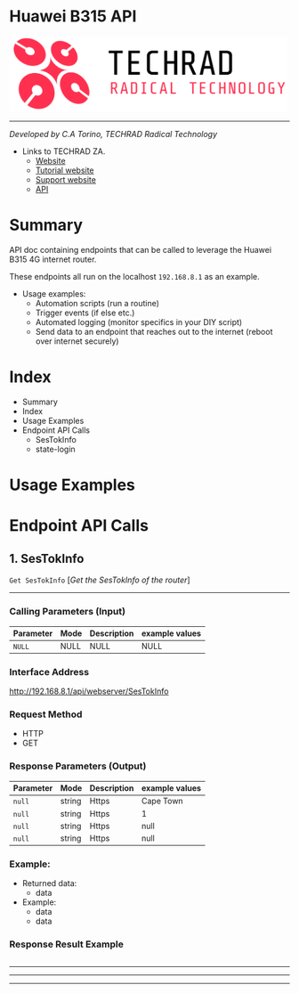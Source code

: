# Huawei B315 API

[<img src="img/logo.png" width="500"/>](img/logo.png)

---

*Developed by C.A Torino, TECHRAD Radical Technology*
* Links to TECHRAD ZA.
    * [Website](https://www.techrad.co.za)
    * [Tutorial website](https://tutorials.techrad.co.za)
    * [Support website](https://support.techrad.co.za)
    * [API](https://www.techrad.co.za/apisource/public/apps/fusio)

# Summary

API doc containing endpoints that can be called to leverage the Huawei B315 4G internet router.

These endpoints all run on the localhost `192.168.8.1` as an example.

- Usage examples: 
    - Automation scripts (run a routine)
    - Trigger events (if else etc.)
    - Automated logging (monitor specifics in your DIY script)
    - Send data to an endpoint that reaches out to the internet (reboot over internet securely)

# Index
- Summary
- Index
- Usage Examples
- Endpoint API Calls
    - SesTokInfo
    - state-login

# Usage Examples


# Endpoint API Calls

## 1. SesTokInfo

`Get SesTokInfo` [*Get the SesTokInfo of the router*]

-------------------

### Calling Parameters (Input)
| Parameter  |  Mode  | Description  | example values  |
| :------------ | :------------ | :------------ | :------------ |
|`NULL`      |NULL |NULL      |NULL |

### Interface Address

http://192.168.8.1/api/webserver/SesTokInfo

### Request Method

- HTTP 
- GET

### Response Parameters (Output)
| Parameter  |  Mode  | Description  | example values  |
| :------------ | :------------ | :------------ | :------------ |
|`null`            |string      |Https        |Cape Town                   |
|`null`            |string      |Https        |1                           |
|`null`            |string      |Https        |null   |
|`null`            |string      |Https        |null   |

### Example:

- Returned data: 
   - data
- Example: 
   - data
   - data

### Response Result Example
```JSON

```

---
---
---
